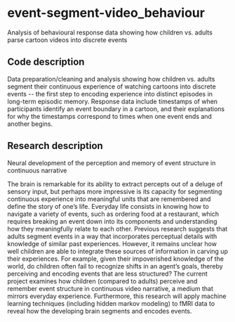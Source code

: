 # event-segment-video_behaviour
Analysis of behavioural response data showing how children vs. adults parse cartoon videos into discrete events

## Code description

Data preparation/cleaning and analysis showing how children vs. adults segment their continuous experience of watching cartoons into discrete events -- the first step to encoding experience into distinct episodes in long-term episodic memory. Response data include timestamps of when participants identify an event boundary in a cartoon, and their explanations for why the timestamps correspond to times when one event ends and another begins.

## Research description

Neural development of the perception and memory of event structure in continuous narrative

The brain is remarkable for its ability to extract percepts out of a deluge of sensory input, but perhaps more impressive is its capacity for segmenting continuous experience into meaningful units that are remembered and define the story of one’s life. Everyday life consists in knowing how to navigate a variety of events, such as ordering food at a restaurant, which requires breaking an event down into its components and understanding how they meaningfully relate to each other. Previous research suggests that adults segment events in a way that incorporates perceptual details with knowledge of similar past experiences. However, it remains unclear how well children are able to integrate these sources of information in carving up their experiences. For example, given their impoverished knowledge of the world, do children often fail to recognize shifts in an agent’s goals, thereby perceiving and encoding events that are less structured? The current project examines how children (compared to adults) perceive and remember event structure in continuous video narrative, a medium that mirrors everyday experience. Furthermore, this research will apply machine learning techniques (including hidden markov modeling) to fMRI data to reveal how the developing brain segments and encodes events.

